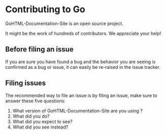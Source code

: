 # Contributing to Go

GoHTML-Documentation-Site is an open source project.

It might be the work of hundreds of contributors. We appreciate your help!

## Before filing an issue

If you are sure you have found a bug and the behavior you are seeing is confirmed as a bug or issue, it can easily be re-raised in the issue tracker.

## Filing issues

The recommended way to file an issue is by filing an issue, make sure to answer these five questions:

1. What version of GoHTML-Documentation-Site are you using ?
3. What did you do?
4. What did you expect to see?
5. What did you see instead?
